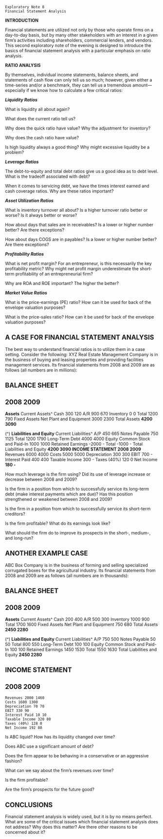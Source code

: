 ```
Exploratory Note 8
Financial Statement Analysis
```
**INTRODUCTION**

Financial statements are utilized not only by those who operate firms on a day-to-day basis, but by many
other stakeholders with an interest in a given firm’s activities including shareholders, commercial
lenders, and vendors. This second exploratory note of the evening is designed to introduce the basics of
financial statement analysis with a particular emphasis on ratio analysis.

**RATIO ANALYSIS**

By themselves, individual income statements, balance sheets, and statements of cash flow can only tell
us so much; however, given either a time-series and/or a benchmark, they can tell us a tremendous
amount—especially if we know how to calculate a few critical ratios:

**_Liquidity Ratios_**

What is liquidity all about again?

What does the current ratio tell us?


Why does the quick ratio have value? Why the adjustment for inventory?

Why does the cash ratio have value?

Is high liquidity always a good thing? Why might excessive liquidity be a problem?

**_Leverage Ratios_**

The debt-to-equity and total debt ratios give us a good idea as to debt level. What is the tradeoff
associated with debt?

When it comes to servicing debt, we have the times interest earned and cash coverage ratios. Why are
these ratios important?

**_Asset Utilization Ratios_**

What is inventory turnover all about? Is a higher turnover ratio better or worse? Is it always better or
worse?

How about days that sales are in receivables? Is a lower or higher number better? Are there
exceptions?


How about days COGS are in payables? Is a lower or higher number better? Are there exceptions?

**_Profitability Ratios_**

What is net profit margin? For an entrepreneur, is this necessarily the key profitability metric? Why
might net profit margin underestimate the short-term profitability of an entrepreneurial firm?

Why are ROA and ROE important? The higher the better?

**_Market Value Ratios_**

What is the price-earnings (PE) ratio? How can it be used for back of the envelope valuation purposes?

What is the price-sales ratio? How can it be used for back of the envelope valuation purposes?

## A CASE FOR FINANCIAL STATEMENT ANALYSIS

The best way to understand financial ratios is to utilize them in a case setting. Consider the following:
XYZ Real Estate Management Company is in the business of buying and leasing properties and providing
facilities management services. Its financial statements from 2008 and 2009 are as follows (all numbers
are in millions):


## BALANCE SHEET

## 2008 2009

**Assets**
Current Assets^
Cash 300 120
A/R 900 670
Inventory 0 0
Total 1200 790
Fixed Assets
Net Plant and Equipment 3000 2300
Total Assets **4200 3090**

(^) **Liabilities and Equity**
Current Liabilities^
A/P 450 665
Notes Payable 750 1125
Total 1200 1790
Long-Term Debt 4000 4000
Equity
Common Stock and Paid-In 1000 1000
Retained Earnings -2000 -
Total -1000 -
Total Liabilities and Equity **4200 3090
INCOME STATEMENT
2008 2009**
Revenues 6000 4000
Costs 5000 5000
Depreciation 300 300
EBIT 700 -
Interest Paid 400 400
Taxable Income 300 -
Taxes (40%) 120 0
Net Income **180 -**


How much leverage is the firm using? Did its use of leverage increase or decrease between 2008 and
2009?

Is the firm in a position from which to successfully service its long-term debt (make interest payments
which are due)? Has this position strengthened or weakened between 2008 and 2009?

Is the firm in a position from which to successfully service its short-term creditors?

Is the firm profitable? What do its earnings look like?

What should the firm do to improve its prospects in the short-, medium-, and long-run?

## ANOTHER EXAMPLE CASE

ABC Box Company is in the business of forming and selling specialized corrugated boxes for the
agricultural industry. Its financial statements from 2008 and 2009 are as follows (all numbers are in
thousands):


## BALANCE SHEET

## 2008 2009

**Assets**
Current Assets^
Cash 200 400
A/R 500 300
Inventory 1000 900
Total 1700 1600
Fixed Assets
Net Plant and Equipment 750 680
Total Assets **2450 2280**

(^) **Liabilities and Equity**
Current Liabilities^
A/P 750 500
Notes Payable 50 50
Total 800 550
Long-Term Debt 100 100
Equity
Common Stock and Paid-In 100 100
Retained Earnings 1450 1530
Total 1550 1630
Total Liabilities and Equity **2450 2280**

## INCOME STATEMENT

## 2008 2009

```
Revenues 2000 1460
Costs 1600 1300
Depreciation 70 70
EBIT 330 90
Interest Paid 10 10
Taxable Income 320 80
Taxes (40%) 128 0
Net Income 192 80
```

Is ABC liquid? How has its liquidity changed over time?

Does ABC use a significant amount of debt?

Does the firm appear to be behaving in a conservative or an aggressive fashion?

What can we say about the firm’s revenues over time?

Is the firm profitable?

Are the firm’s prospects for the future good?

## CONCLUSIONS

Financial statement analysis is widely used, but it is by no means perfect. What are some of the critical
issues which financial statement analysis does not address? Why does this matter? Are there other
reasons to be concerned about it?
